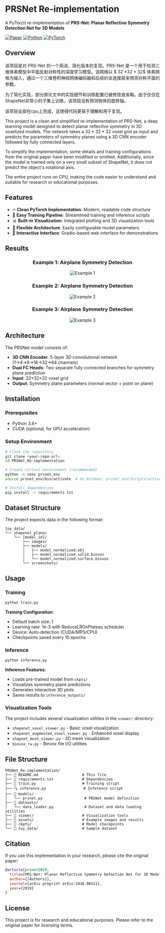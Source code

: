 # PRSNet Re-implementation

A PyTorch re-implementation of **PRS-Net: Planar Reflective Symmetry Detection Net for 3D Models**

[![Paper](https://img.shields.io/badge/Paper-arXiv-red)](https://arxiv.org/abs/1910.06511)
[![Python](https://img.shields.io/badge/Python-3.8+-blue)](https://www.python.org/)
[![PyTorch](https://img.shields.io/badge/PyTorch-2.0+-orange)](https://pytorch.org/)

## Overview


该项目是对 PRS-Net 的一个简洁、简化版本的复现。PRS-Net 是一个用于检测三维体素模型中平面反射对称性的深度学习模型。该网络以 $ 32 *32 * 32$ 体素网格为输入，通过一个三维卷积神经网络编码器和后续的全连接层来预测对称平面的参数。

为了简化实现，部分原论文中的实现细节和训练配置已被修改或省略。由于仅仅在ShapeNet非常小的子集上训练，该项目没有预测物体的旋转轴。

该项目全部在cpu上完成，这使得代码更易于理解和用于复现。


This project is a clean and simplified re-implementation of PRS-Net, a deep learning model designed to detect planar reflective symmetry in 3D voxelized models. The network takes a $32 *32 *32$ voxel grid as input and predicts the parameters of symmetry planes using a 3D CNN encoder followed by fully connected layers.

To simplify the implementation, some details and training configurations from the original paper have been modified or omitted. Additionally, since the model is trained only on a very small subset of ShapeNet, it does not predict the object's rotational axis.

The entire project runs on CPU, making the code easier to understand and suitable for research or educational purposes.

## Features

- 🔥 **Clean PyTorch Implementation**: Modern, readable code structure
- 🚀 **Easy Training Pipeline**: Streamlined training and inference scripts
- 📊 **Built-in Visualization**: Integrated plotting and 3D visualization tools
- 🎯 **Flexible Architecture**: Easily configurable model parameters
- 📱 **Interactive Interface**: Gradio-based web interface for demonstrations

## Results

<div align="center">

### Example 1: Airplane Symmetry Detection
![Example 1](assets/eg1.png)

### Example 2: Airplane Symmetry Detection
![Example 2](assets/eg2.png)

### Example 3: Airplane Symmetry Detection
![Example 3](assets/eg3.png)

</div>

## Architecture

The PRSNet model consists of:
- **3D CNN Encoder**: 5-layer 3D convolutional network (1→4→8→16→32→64 channels)
- **Dual FC Heads**: Two separate fully connected branches for symmetry plane prediction
- **Input**: 32×32×32 voxel grid
- **Output**: Symmetry plane parameters (normal vector + point on plane)

## Installation

### Prerequisites
- Python 3.8+
- CUDA (optional, for GPU acceleration)

### Setup Environment

```bash
# Clone the repository
git clone <your-repo-url>
cd PRSNet_Re-implementation

# Create virtual environment (recommended)
python -m venv prsnet_env
source prsnet_env/bin/activate  # On Windows: prsnet_env\Scripts\activate

# Install dependencies
pip install -r requirements.txt
```

## Dataset Structure

The project expects data in the following format:

```
toy_data/
└── shapenet_plane/
    └── [model_id]/
        ├── images/
        ├── models/
        │   ├── model_normalized.obj
        │   ├── model_normalized.solid.binvox
        │   └── model_normalized.surface.binvox
        └── screenshots/
```

## Usage

### Training

```bash
python train.py
```

**Training Configuration:**
- Default batch size: 1
- Learning rate: 1e-3 with ReduceLROnPlateau scheduler
- Device: Auto-detection (CUDA/MPS/CPU)
- Checkpoints saved every 10 epochs

### Inference

```bash
python inference.py
```

**Inference Features:**
- Loads pre-trained model from `ckpts/`
- Visualizes symmetry plane predictions
- Generates interactive 3D plots
- Saves results to `inference_outputs/`

### Visualization Tools

The project includes several visualization utilities in the `viewer/` directory:

- `shapenet_voxel_viewer.py` - Basic voxel visualization
- `shapenet_augmented_voxel_viewer.py` - Enhanced voxel display
- `shapnet_mesh_viewer.py` - 3D mesh visualization
- `binvox_rw.py` - Binvox file I/O utilities


## File Structure

```
PRSNet_Re-implementation/
├── 📜 README.md                    # This file
├── 🔧 requirements.txt             # Dependencies
├── 🚀 train.py                     # Training script
├── 🔍 inference.py                 # Inference script
├── 📁 models/
│   └── prsnet.py                   # PRSNet model definition
├── 📁 datasets/
│   └── data_loader.py              # Dataset and data loading utilities
├── 📁 viewer/                      # Visualization tools
├── 📁 assets/                      # Example images and results
├── 📁 ckpts/                       # Model checkpoints
└── 📁 toy_data/                    # Sample dataset
```


## Citation

If you use this implementation in your research, please cite the original paper:

```bibtex
@article{prsnet2019,
  title={PRS-Net: Planar Reflective Symmetry Detection Net for 3D Models},
  author={[Authors]},
  journal={arXiv preprint arXiv:1910.06511},
  year={2019}
}
```

## License

This project is for research and educational purposes. Please refer to the original paper for licensing terms.

